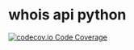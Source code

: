 # whois api python

[![codecov.io Code Coverage](https://img.shields.io/codecov/c/github/rfoxxxy/whois_api_python.svg?maxAge=2592000)](https://codecov.io/github/rfoxxxy/whois_api_python?branch=master)
